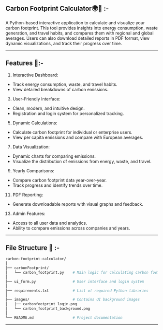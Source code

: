 ## Carbon Footprint Calculator🌍🌱 :-

A Python-based interactive application to calculate and visualize your carbon footprint. This tool provides insights into energy consumption, waste generation, and travel habits, and compares them with regional and global averages. Users can also download detailed reports in PDF format, view dynamic visualizations, and track their progress over time.

-----------------------------------------------------------------------------------------------------------------------------

## Features 🌟:- 

1. Interactive Dashboard:
   
- Track energy consumption, waste, and travel habits.
- View detailed breakdowns of carbon emissions.

3. User-Friendly Interface:
   
- Clean, modern, and intuitive design.
- Registration and login system for personalized tracking.

5. Dynamic Calculations:
   
- Calculate carbon footprint for individual or enterprise users.
- View per capita emissions and compare with European averages.

7. Data Visualization:
   
- Dynamic charts for comparing emissions.
- Visualize the distribution of emissions from energy, waste, and travel.

9. Yearly Comparisons:
    
- Compare carbon footprint data year-over-year.
- Track progress and identify trends over time.

11. PDF Reporting:
    
- Generate downloadable reports with visual graphs and feedback.

13. Admin Features:
    
- Access to all user data and analytics.
- Ability to compare emissions across companies and years.

-----------------------------------------------------------------------------------------------------------------------------

## File Structure 📁 :- 

```bash
carbon-footprint-calculator/
│
├── carbonFootprint/
│   └── carbon_footprint.py    # Main logic for calculating carbon footprint
│
├── ui_form.py                 # User interface and login system
│
├── requirements.txt           # List of required Python libraries
│
├── images/                    # Contains UI background images
│   ├── carbonfootprint_login.png
│   └── carbon_footprint_background.png
│
└── README.md                  # Project documentation

```
-----------------------------------------------------------------------------------------------------------------------------

##
